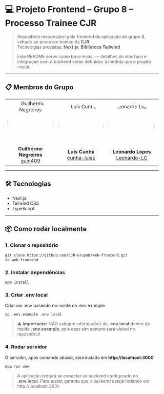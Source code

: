 # 💻 Projeto Frontend – Grupo 8 – Processo Trainee CJR

> Repositório responsável pelo frontend da aplicação do grupo 8, voltado ao processo trainee da **CJR**.  
> Tecnologias previstas: **Next.js**, **Biblioteca Tailwind**  
>  
> Este README serve como base inicial — detalhes da interface e integração com o backend serão definidos à medida que o projeto evolui.

---

## 📋 Membros do Grupo

<table align="center">
  <tr>
    <td align="center">
      <img src="https://avatars.githubusercontent.com/u/166563802?v=4" width="150" height="150" style="border-radius:50%;" alt="Guilherme Negreiros"/><br>
      <b>Guilherme Negreiros</b><br>
      <a href="https://github.com/guin409">guin409</a>
    </td>
    <td align="center">
      <img src="https://avatars.githubusercontent.com/u/87036806?v=4" width="150" height="150" style="border-radius:50%;" alt="Luís Cunha"/><br>
      <b>Luís Cunha</b><br>
      <a href="https://github.com/cunha-luiss">cunha-luiss</a>
    </td>
    <td align="center">
      <img src="https://avatars.githubusercontent.com/u/107566329?v=4" width="150" height="150" style="border-radius:50%;" alt="Leonardo Lopes"/><br>
      <b>Leonardo Lopes</b><br>
      <a href="https://github.com/Leonardo-LC">Leonardo-LC</a>
    </td>
    <td align="center">
      <img src="https://avatars.githubusercontent.com/u/227692461?v=4" width="150" height="150" style="border-radius:50%;" alt="Vinicius"/><br>
      <b>Vinicius</b><br>
      <a href="https://github.com/ViniciusA05">ViniciusA05</a>
    </td>
  </tr>
</table>

---

## 🛠️ Tecnologias

- Next.js  
- Tailwind CSS  
- TypeScript  

---

## 📦 Como rodar localmente

### 1. Clonar o repositório  
```bash
git clone https://github.com/CJR-Grupo8/web-frontend.git
cd web-frontend
```

### 2. Instalar dependências  
```bash
npm install
```

### 3. Criar .env local
Criar um .env baseado no molde da .env.example
```bash
cp .env.example .env.local
```
>⚠️ **Importante:** NÃO coloque informações da **.env.local** dentro do molde **.env.example**, pois esse sim sempre será visível no repositório!

### 4. Rodar servidor
O servidor, após comando abaixo, será inciado em **http://localhost:3000**
```bash
npm run dev
```
>A aplicação tentará se conectar ao backend configurado no **.env.local.**
>Para testar, garanta que o backend esteja rodando em http://localhost:3001.